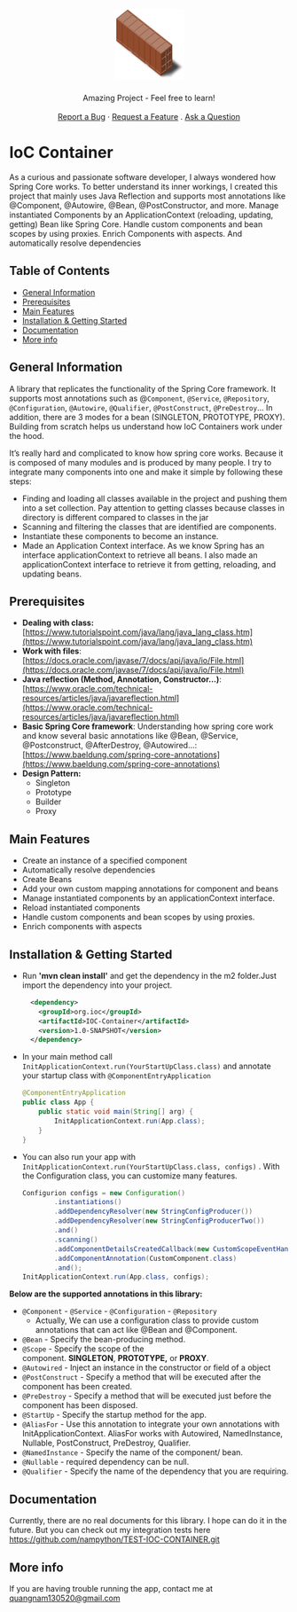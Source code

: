 <h1 align="center">
  <a href="https://github.com/nampython/IoC-Container">
    <img src="/container.svg" alt="Logo" width="125" height="125">
  </a>
</h1>

<div align="center">
  Amazing Project - Feel free to learn!
  <br />
  <br />
  <a href="https://github.com/nampython/IoC-Container/issues/new?assignees=&labels=bug&template=bug_report.md&title=">Report a Bug</a>
  ·
  <a href="https://github.com/nampython/IoC-Container/issues/new?assignees=&labels=enhancement&template=feature_request.md&title=">Request a Feature</a>
  .
  <a href="https://github.com/nampython/IoC-Container/discussions">Ask a Question</a>
</div>




# IoC Container
As a curious and passionate software developer, I always wondered how Spring Core works. To better understand its inner workings, I created this project that mainly uses Java Reflection and supports most annotations like @Component, @Autowire, @Bean, @PostConstructor, and more. Manage instantiated Components by an ApplicationContext (reloading, updating, getting) Bean like Spring Core. Handle custom components and bean scopes by using proxies. Enrich Components with aspects. And  automatically resolve dependencies


## Table of Contents
* [General Information](#general-information)
* [Prerequisites](#prerequisites)
* [Main Features](#main-features)
* [Installation & Getting Started](#prerequisites)
* [Documentation](#documentation)
* [More info](#more-info)

## General Information
A library that replicates the functionality of the Spring Core framework. It supports most annotations such as @`Component`, `@Service`, `@Repository`, `@Configuration`, `@Autowire`, `@Qualifier`, `@PostConstruct`, `@PreDestroy`... In addition, there are 3 modes for a bean (SINGLETON, PROTOTYPE, PROXY). Building from scratch helps us understand how IoC Containers work under the hood.

It’s really hard and complicated to know how spring core works. Because it is composed of many modules and is produced by many people. I try to integrate many components into one and make it simple by following these steps:

- Finding and loading all classes available in the project and pushing them into a set collection. Pay attention to getting classes because classes in directory is different compared to classes in the jar 
- Scanning and filtering the classes that are identified are components.
- Instantiate these components to become an instance.
- Made an Application Context interface. As we know Spring has an interface applicationContext to retrieve all beans. I also made an applicationContext interface to retrieve it from getting, reloading, and updating beans.


## Prerequisites
- **Dealing with class:** [https://www.tutorialspoint.com/java/lang/java_lang_class.htm](https://www.tutorialspoint.com/java/lang/java_lang_class.htm)
- **Work with files**: [https://docs.oracle.com/javase/7/docs/api/java/io/File.html](https://docs.oracle.com/javase/7/docs/api/java/io/File.html)
- **Java reflection (Method, Annotation, Constructor…)**: [https://www.oracle.com/technical-resources/articles/java/javareflection.html](https://www.oracle.com/technical-resources/articles/java/javareflection.html)
- **Basic Spring Core framework**: Understanding how spring core work and know several basic annotations like @Bean, @Service, @Postconstruct,  @AfterDestroy, @Autowired…:[https://www.baeldung.com/spring-core-annotations](https://www.baeldung.com/spring-core-annotations)
- **Design Pattern:**
    - Singleton
    - Prototype
    - Builder
    - Proxy
## Main Features
   - Create an instance of a specified  component
   - Automatically resolve dependencies
   - Create Beans
   - Add your own custom mapping annotations for component and beans
   - Manage instantiated components by an applicationContext interface.
   - Reload instantiated components
   - Handle custom components and bean scopes by using proxies.
   - Enrich components with aspects

## Installation & Getting Started
  - Run **'mvn clean install'** and get the dependency in the m2 folder.Just import the dependency into your project.
      ```xml
        <dependency>
          <groupId>org.ioc</groupId>
          <artifactId>IOC-Container</artifactId>
          <version>1.0-SNAPSHOT</version>
        </dependency>
      ```
        
- In your main method call `InitApplicationContext.run(YourStartUpClass.class)` and annotate your startup class with `@ComponentEntryApplication`
    
    ```java
    @ComponentEntryApplication
    public class App {
        public static void main(String[] arg) {
            InitApplicationContext.run(App.class);
        }
    }
    ```
- You can also run your app with `InitApplicationContext.run(YourStartUpClass.class, configs)` . With the Configuration class, you can customize many features.
    
    ```java
    Configurion configs = new Configuration()
            .instantiations()
            .addDependencyResolver(new StringConfigProducer())
            .addDependencyResolver(new StringConfigProducerTwo())
            .and()
            .scanning()
            .addComponentDetailsCreatedCallback(new CustomScopeEventHandler())
            .addComponentAnnotation(CustomComponent.class)
            .and();
    InitApplicationContext.run(App.class, configs);
    ```

**Below are the supported annotations in this library:** 

- `@Component` - `@Service` - `@Configuration`  - `@Repository`
    - Actually, We can use a configuration class to provide custom annotations that can act like @Bean and @Component.
- `@Bean` - Specify the bean-producing method.
- `@Scope` - Specify the scope of the component. **SINGLETON**, **PROTOTYPE,** or **PROXY**.
- `@Autowired` - Inject an instance in the constructor or field of a object
- `@PostConstruct` - Specify a method that will be executed after the component has been created.
- `@PreDestroy` - Specify a method that will be executed just before the component has been disposed.
- `@StartUp` - Specify the startup method for the app.
- `@AliasFor` - Use this annotation to integrate your own annotations with InitApplicationContext. AliasFor works with Autowired, NamedInstance, Nullable, PostConstruct, PreDestroy, Qualifier.
- `@NamedInstance` - Specify the name of the component/ bean.
- `@Nullable` - required dependency can be null.
- `@Qualifier` - Specify the name of the dependency that you are requiring.

## Documentation
Currently, there are no real documents for this library. I hope can do it in the future. But you can check out my integration tests here https://github.com/nampython/TEST-IOC-CONTAINER.git 

## More info
If you are having trouble running the app, contact me at quangnam130520@gmail.com
